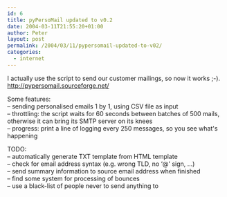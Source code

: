 ```yaml
---
id: 6
title: pyPersoMail updated to v0.2
date: 2004-03-11T21:55:20+01:00
author: Peter
layout: post
permalink: /2004/03/11/pypersomail-updated-to-v02/
categories:
  - internet
---
```

I actually use the script to send our customer mailings, so now it works ;-).  
<http://pypersomail.sourceforge.net/>

Some features:  
&#8211; sending personalised emails 1 by 1, using CSV file as input  
&#8211; throttling: the script waits for 60 seconds between batches of 500 mails, otherwise it can bring its SMTP server on its knees  
&#8211; progress: print a line of logging every 250 messages, so you see what's happening

TODO:  
&#8211; automatically generate TXT template from HTML template  
&#8211; check for email address syntax (e.g. wrong TLD, no &#8216;@' sign, &#8230;)  
&#8211; send summary information to source email address when finished  
&#8211; find some system for processing of bounces  
&#8211; use a black-list of people never to send anything to
